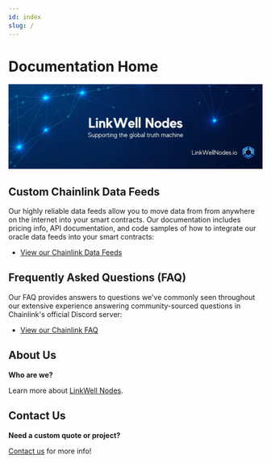 ```yaml
---
id: index
slug: /
---
```


# Documentation Home

![dr-workflow](/img/banner-x.webp)

## Custom Chainlink Data Feeds

Our highly reliable data feeds allow you to move data from from anywhere on the internet into your smart contracts. Our documentation includes pricing info, API documentation, and code samples of how to integrate our oracle data feeds into your smart contracts:

- [View our Chainlink Data Feeds](/services/direct-request-jobs/Jobs-and-Pricing)

## Frequently Asked Questions (FAQ)

Our FAQ provides answers to questions we've commonly seen throughout our extensive experience answering community-sourced questions in Chainlink's official Discord server:

- [View our Chainlink FAQ](/knowledgebase/FAQ)

## About Us

**Who are we?** 

Learn more about [LinkWell Nodes](/About).

## Contact Us

**Need a custom quote or project?** 

[Contact us](https://linkwellnodes.io/Home.html#contact-us) for more info!
